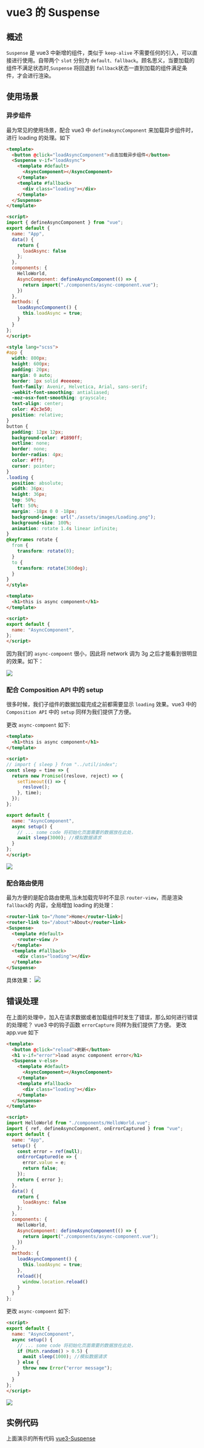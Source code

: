 # vue3 的 Suspense


## 概述
`Suspense` 是 vue3 中新增的组件，类似于 `keep-alive` 不需要任何的引入，可以直接进行使用。自带两个 `slot` 分别为 `default、fallback`。顾名思义，当要加载的组件不满足状态时,`Suspense` 将回退到 `fallback`状态一直到加载的组件满足条件，才会进行渲染。

## 使用场景

### 异步组件
最为常见的使用场景，配合 vue3 中 `defineAsyncComponent` 来加载异步组件时，进行 loading 的处理。如下

```html
<template>
  <button @click="loadAsyncComponent">点击加载异步组件</button>
  <Suspense v-if="loadAsync">
    <template #default>
      <AsyncComponent></AsyncComponent>
    </template>
    <template #fallback>
      <div class="loading"></div>
    </template>
  </Suspense>
</template>

<script>
import { defineAsyncComponent } from "vue";
export default {
  name: "App",
  data() {
    return {
      loadAsync: false
    };
  },
  components: {
    HelloWorld,
    AsyncComponent: defineAsyncComponent(() => {
      return import("./components/async-component.vue");
    })
  },
  methods: {
    loadAsyncComponent() {
      this.loadAsync = true;
    }
  }
};
</script>

<style lang="scss">
#app {
  width: 800px;
  height: 600px;
  padding: 20px;
  margin: 0 auto;
  border: 1px solid #eeeeee;
  font-family: Avenir, Helvetica, Arial, sans-serif;
  -webkit-font-smoothing: antialiased;
  -moz-osx-font-smoothing: grayscale;
  text-align: center;
  color: #2c3e50;
  position: relative;
}
button {
  padding: 12px 12px;
  background-color: #1890ff;
  outline: none;
  border: none;
  border-radius: 4px;
  color: #fff;
  cursor: pointer;
}
.loading {
  position: absolute;
  width: 36px;
  height: 36px;
  top: 50%;
  left: 50%;
  margin: -18px 0 0 -18px;
  background-image: url("./assets/images/Loading.png");
  background-size: 100%;
  animation: rotate 1.4s linear infinite;
}
@keyframes rotate {
  from {
    transform: rotate(0);
  }
  to {
    transform: rotate(360deg);
  }
}
</style>
```
```html
<template>
  <h1>this is async component</h1>
</template>

<script>
export default {
  name: "AsyncComponent",
};
</script>
```
因为我们的 `async-compoent` 很小，因此将 network 调为 3g 之后才能看到很明显的效果。如下：

![](./async-component.gif)



### 配合 Composition API 中的 setup 

很多时候，我们子组件的数据加载完成之前都需要显示 `loading` 效果。vue3 中的 `Composition API` 中的 `setup` 同样为我们提供了方便。

更改 `async-compoent` 如下:

```html
<template>
  <h1>this is async component</h1>
</template>

<script>
// import { sleep } from "../util/index";
const sleep = time => {
  return new Promise((reslove, reject) => {
    setTimeout(() => {
      reslove();
    }, time);
  });
};

export default {
  name: "AsyncComponent",
  async setup() {
    // ... some code 将初始化页面需要的数据放在此处，
    await sleep(3000); //模拟数据请求
  }
};
</script>
```
![](./fetch-data.gif)



### 配合路由使用
最为方便的是配合路由使用,当未加载完毕时不显示 `router-view`，而是渲染 `fallback`的 内容，全局增加 loading 的处理：
```html
<router-link to="/home">Home</router-link>|
<router-link to="/about">About</router-link>
<Suspense>
  <template #default>
    <router-view />
  </template>
  <template #fallback>
    <div class="loading"></div>
  </template>
</Suspense>
```
具体效果：
![](./router.gif)




## 错误处理
在上面的处理中，加入在请求数据或者加载组件时发生了错误，那么如何进行错误的处理呢？ vue3 中的钩子函数 `errorCapture` 同样为我们提供了方便。
更改 app.vue 如下
```html
<template>
  <button @click="reload">刷新</button>
  <h1 v-if="error">load async component error</h1>
  <Suspense v-else>
    <template #default>
      <AsyncComponent></AsyncComponent>
    </template>
    <template #fallback>
      <div class="loading"></div>
    </template>
  </Suspense>
</template>

<script>
import HelloWorld from "./components/HelloWorld.vue";
import { ref, defineAsyncComponent, onErrorCaptured } from "vue";
export default {
  name: "App",
  setup() {
    const error = ref(null);
    onErrorCaptured(e => {
      error.value = e;
      return false;
    });
    return { error };
  },
  data() {
    return {
      loadAsync: false
    };
  },
  components: {
    HelloWorld,
    AsyncComponent: defineAsyncComponent(() => {
      return import("./components/async-component.vue");
    })
  },
  methods: {
    loadAsyncComponent() {
      this.loadAsync = true;
    },
    reload(){
      window.location.reload()
    }
  }
};
```
更改  `async-compoent` 如下:
```html
<script>
export default {
  name: "AsyncComponent",
  async setup() {
    // ... some code 将初始化页面需要的数据放在此处，
    if (Math.random() > 0.5) {
      await sleep(1000); //模拟数据请求
    } else {
      throw new Error("error message");
    }
  }
};
</script>
```

![](./load-error.gif)



## 实例代码
上面演示的所有代码 [vue3-Suspense](https://github.com/xiaopingbuxiao/vue3-Suspense)











































































